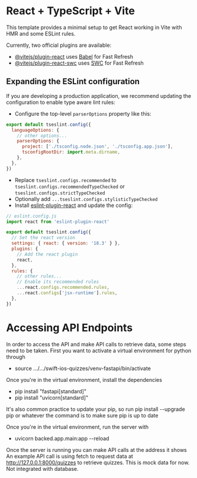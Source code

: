 # React + TypeScript + Vite

This template provides a minimal setup to get React working in Vite with HMR and some ESLint rules.

Currently, two official plugins are available:

- [@vitejs/plugin-react](https://github.com/vitejs/vite-plugin-react/blob/main/packages/plugin-react/README.md) uses [Babel](https://babeljs.io/) for Fast Refresh
- [@vitejs/plugin-react-swc](https://github.com/vitejs/vite-plugin-react-swc) uses [SWC](https://swc.rs/) for Fast Refresh

## Expanding the ESLint configuration

If you are developing a production application, we recommend updating the configuration to enable type aware lint rules:

- Configure the top-level `parserOptions` property like this:

```js
export default tseslint.config({
  languageOptions: {
    // other options...
    parserOptions: {
      project: ['./tsconfig.node.json', './tsconfig.app.json'],
      tsconfigRootDir: import.meta.dirname,
    },
  },
})
```

- Replace `tseslint.configs.recommended` to `tseslint.configs.recommendedTypeChecked` or `tseslint.configs.strictTypeChecked`
- Optionally add `...tseslint.configs.stylisticTypeChecked`
- Install [eslint-plugin-react](https://github.com/jsx-eslint/eslint-plugin-react) and update the config:

```js
// eslint.config.js
import react from 'eslint-plugin-react'

export default tseslint.config({
  // Set the react version
  settings: { react: { version: '18.3' } },
  plugins: {
    // Add the react plugin
    react,
  },
  rules: {
    // other rules...
    // Enable its recommended rules
    ...react.configs.recommended.rules,
    ...react.configs['jsx-runtime'].rules,
  },
})
```
# Accessing API Endpoints
In order to access the API and make API calls to retrieve data, some steps need to be taken.
First you want to activate a virtual environment for python through 
- source .../.../swift-ios-quizzes/venv-fastapi/bin/activate

Once you're in the virtual environment, install the dependencies
- pip install "fastapi[standard]"
- pip install "uvicorn[standard]"

It's also common practice to update your pip, so run 
pip install --upgrade pip or whatever the command is to make sure pip is up to date

Once you're in the virtual environment, run the server with
 - uvicorn backed.app.main:app --reload

Once the server is running you can make API calls at the address it shows
An example API call is using fetch to request data at http://127.0.0.1:8000/quizzes to retrieve quizzes. This is mock data for now. Not integrated with database.